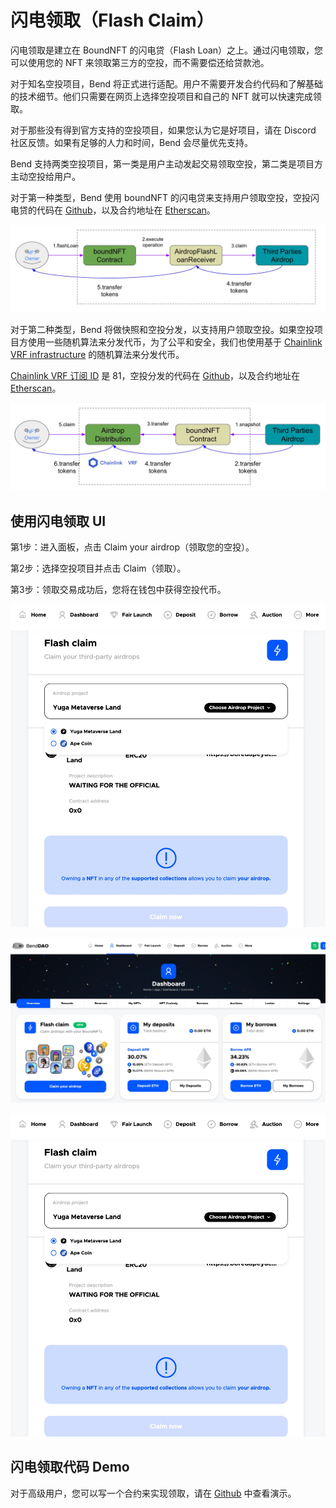 # 闪电领取（Flash Claim）

闪电领取是建立在 BoundNFT 的闪电贷（Flash Loan）之上。通过闪电领取，您可以使用您的 NFT 来领取第三方的空投，而不需要偿还给贷款池。

对于知名空投项目，Bend 将正式进行适配。用户不需要开发合约代码和了解基础的技术细节。他们只需要在网页上选择空投项目和自己的 NFT 就可以快速完成领取。

对于那些没有得到官方支持的空投项目，如果您认为它是好项目，请在 Discord 社区反馈。如果有足够的人力和时间，Bend 会尽量优先支持。

Bend 支持两类空投项目，第一类是用户主动发起交易领取空投，第二类是项目方主动空投给用户。

对于第一种类型，Bend 使用 boundNFT 的闪电贷来支持用户领取空投，空投闪电贷的代码在 [Github](https://github.com/BoundNFT/boundnft-protocol/blob/main/contracts/misc/AirdropFlashLoanReceiver.sol)，以及合约地址在 [Etherscan](https://etherscan.io/address/0xa8Ae91Dd8CD8f410BA59626caef160925A033734)。

![](<../.gitbook/assets/Flash claim 04191810.jpg>)

对于第二种类型，Bend 将做快照和空投分发，以支持用户领取空投。如果空投项目方使用一些随机算法来分发代币，为了公平和安全，我们也使用基于 [Chainlink VRF infrastructure](https://vrf.chain.link/mainnet) 的随机算法来分发代币。

[Chainlink VRF 订阅 ID](https://vrf.chain.link/mainnet/81) 是  81，空投分发的代码在 [Github](https://github.com/BoundNFT/boundnft-protocol/blob/main/contracts/misc/AirdropDistribution.sol)，以及合约地址在 [Etherscan](https://etherscan.io/address/0x6D187449A5664DD87E58A9d3b982989AaeA469BD)。

![](<../.gitbook/assets/Airdrop Distribution 04191825.jpg>)

## 使用闪电领取 UI

第1步：进入面板，点击 Claim your airdrop（领取您的空投）。

第2步：选择空投项目并点击 Claim（领取）。

第3步：领取交易成功后，您将在钱包中获得空投代币。

![](<../.gitbook/assets/Flashclaim Page 04201331.jpg>)

![](<../.gitbook/assets/Dashboard Flashclaim 02401330.jpg>)

![](<../.gitbook/assets/Flashclaim Page 04201331.jpg>)

## 闪电领取代码 Demo

对于高级用户，您可以写一个合约来实现领取，请在 [Github](https://github.com/BendDAO/bend-flashclaim-demo) 中查看演示。
